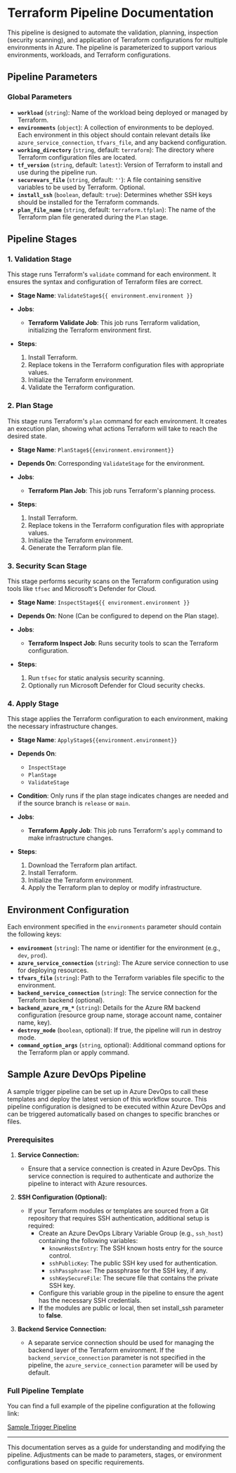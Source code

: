 # Terraform Pipeline Documentation

This pipeline is designed to automate the validation, planning, inspection (security scanning), and application of Terraform configurations for multiple environments in Azure. The pipeline is parameterized to support various environments, workloads, and Terraform configurations.

## Pipeline Parameters

### Global Parameters

- **`workload`** (`string`): Name of the workload being deployed or managed by Terraform.
- **`environments`** (`object`): A collection of environments to be deployed. Each environment in this object should contain relevant details like `azure_service_connection`, `tfvars_file`, and any backend configuration.
- **`working_directory`** (`string`, default: `terraform`): The directory where Terraform configuration files are located.
- **`tf_version`** (`string`, default: `latest`): Version of Terraform to install and use during the pipeline run.
- **`securevars_file`** (`string`, default: `''`): A file containing sensitive variables to be used by Terraform. Optional.
- **`install_ssh`** (`boolean`, default: `true`): Determines whether SSH keys should be installed for the Terraform commands.
- **`plan_file_name`** (`string`, default: `terraform.tfplan`): The name of the Terraform plan file generated during the `Plan` stage.

## Pipeline Stages

### 1. Validation Stage

This stage runs Terraform's `validate` command for each environment. It ensures the syntax and configuration of Terraform files are correct.

- **Stage Name**: `ValidateStage${{ environment.environment }}`
- **Jobs**:
  - **Terraform Validate Job**: This job runs Terraform validation, initializing the Terraform environment first.

- **Steps**:
  1. Install Terraform.
  2. Replace tokens in the Terraform configuration files with appropriate values.
  3. Initialize the Terraform environment.
  4. Validate the Terraform configuration.

### 2. Plan Stage

This stage runs Terraform's `plan` command for each environment. It creates an execution plan, showing what actions Terraform will take to reach the desired state.

- **Stage Name**: `PlanStage${{environment.environment}}`
- **Depends On**: Corresponding `ValidateStage` for the environment.
- **Jobs**:
  - **Terraform Plan Job**: This job runs Terraform's planning process.

- **Steps**:
  1. Install Terraform.
  2. Replace tokens in the Terraform configuration files with appropriate values.
  3. Initialize the Terraform environment.
  4. Generate the Terraform plan file.

### 3. Security Scan Stage

This stage performs security scans on the Terraform configuration using tools like `tfsec` and Microsoft's Defender for Cloud.

- **Stage Name**: `InspectStage${{ environment.environment }}`
- **Depends On**: None (Can be configured to depend on the Plan stage).
- **Jobs**:
  - **Terraform Inspect Job**: Runs security tools to scan the Terraform configuration.

- **Steps**:
  1. Run `tfsec` for static analysis security scanning.
  2. Optionally run Microsoft Defender for Cloud security checks.

### 4. Apply Stage

This stage applies the Terraform configuration to each environment, making the necessary infrastructure changes.

- **Stage Name**: `ApplyStage${{environment.environment}}`
- **Depends On**:
  - `InspectStage`
  - `PlanStage`
  - `ValidateStage`

- **Condition**: Only runs if the plan stage indicates changes are needed and if the source branch is `release` or `main`.

- **Jobs**:
  - **Terraform Apply Job**: This job runs Terraform's `apply` command to make infrastructure changes.

- **Steps**:
  1. Download the Terraform plan artifact.
  2. Install Terraform.
  3. Initialize the Terraform environment.
  4. Apply the Terraform plan to deploy or modify infrastructure.

## Environment Configuration

Each environment specified in the `environments` parameter should contain the following keys:

- **`environment`** (`string`): The name or identifier for the environment (e.g., `dev`, `prod`).
- **`azure_service_connection`** (`string`): The Azure service connection to use for deploying resources.
- **`tfvars_file`** (`string`): Path to the Terraform variables file specific to the environment.
- **`backend_service_connection`** (`string`): The service connection for the Terraform backend (optional).
- **`backend_azure_rm_*`** (`string`): Details for the Azure RM backend configuration (resource group name, storage account name, container name, key).
- **`destroy_mode`** (`boolean`, optional): If true, the pipeline will run in destroy mode.
- **`command_option_args`** (`string`, optional): Additional command options for the Terraform plan or apply command.

## Sample Azure DevOps Pipeline
A sample trigger pipeline can be set up in Azure DevOps to call these templates and deploy the latest version of this workflow source. This pipeline configuration is designed to be executed within Azure DevOps and can be triggered automatically based on changes to specific branches or files.

### Prerequisites

1. **Service Connection:**
   - Ensure that a service connection is created in Azure DevOps. This service connection is required to authenticate and authorize the pipeline to interact with Azure resources.

2. **SSH Configuration (Optional):**
   - If your Terraform modules or templates are sourced from a Git repository that requires SSH authentication, additional setup is required:
     - Create an Azure DevOps Library Variable Group (e.g., `ssh_host`) containing the following variables:
       - `knownHostsEntry`: The SSH known hosts entry for the source control.
       - `sshPublicKey`: The public SSH key used for authentication.
       - `sshPassphrase`: The passphrase for the SSH key, if any.
       - `sshKeySecureFile`: The secure file that contains the private SSH key.
     - Configure this variable group in the pipeline to ensure the agent has the necessary SSH credentials.
     - If the modules are public or local, then set install_ssh parameter to **false**.

3. **Backend Service Connection:**
   - A separate service connection should be used for managing the backend layer of the Terraform environment. If the `backend_service_connection` parameter is not specified in the pipeline, the `azure_service_connection` parameter will be used by default.

### Full Pipeline Template

You can find a full example of the pipeline configuration at the following link:

[Sample Trigger Pipeline](https://github.com/casa-de-vops/terraform-code-standards/blob/main/.azuredevops/tests/pipeline.yaml)

---

This documentation serves as a guide for understanding and modifying the pipeline. Adjustments can be made to parameters, stages, or environment configurations based on specific requirements.
